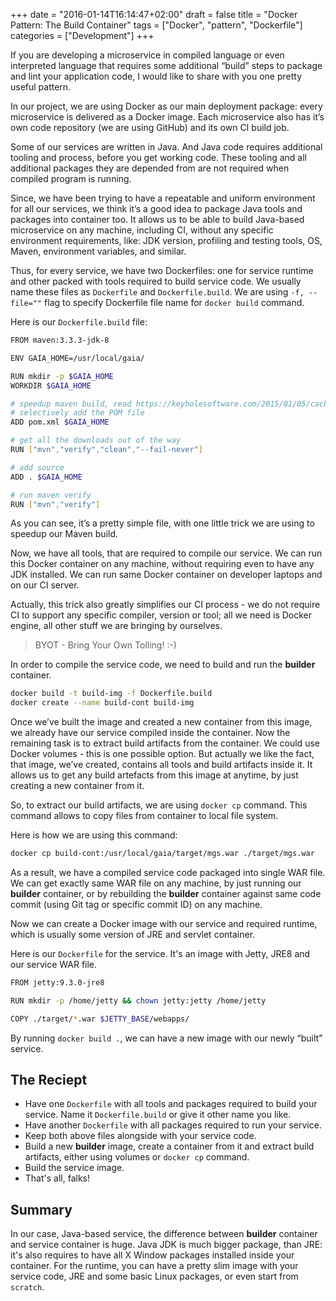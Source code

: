 +++
date = "2016-01-14T16:14:47+02:00"
draft = false
title = "Docker Pattern: The Build Container"
tags = ["Docker", "pattern", "Dockerfile"]
categories = ["Development"]
+++

If you are developing a microservice in compiled language or even interpreted language that requires some additional “build” steps to package and lint your application code, I would like to share with you one pretty useful pattern.

In our project, we are using Docker as our main deployment package: every microservice is delivered as a Docker image. Each microservice also has it’s own code repository (we are using GitHub) and its own CI build job.

Some of our services are written in Java. And Java code requires additional tooling and process, before you get working code. These tooling and all additional packages they are depended from are not required when compiled program is running.

Since, we have been trying to have a repeatable and uniform environment for all our services, we think it’s a good idea to package Java tools and packages into container too. It allows us to be able to build Java-based microservice on any machine, including CI, without any specific environment requirements, like: JDK version, profiling and testing tools, OS, Maven, environment variables, and similar.

Thus, for every service, we have two Dockerfiles: one for service runtime and other packed with tools required to build service code. We usually name these files as `Dockerfile` and `Dockerfile.build`.
We are using `-f, --file=""` flag to specify Dockerfile file name for `docker build` command.

Here is our `Dockerfile.build` file:

```sh
FROM maven:3.3.3-jdk-8

ENV GAIA_HOME=/usr/local/gaia/

RUN mkdir -p $GAIA_HOME
WORKDIR $GAIA_HOME

# speedup maven build, read https://keyholesoftware.com/2015/01/05/caching-for-maven-docker-builds/
# selectively add the POM file
ADD pom.xml $GAIA_HOME

# get all the downloads out of the way
RUN ["mvn","verify","clean","--fail-never"]

# add source
ADD . $GAIA_HOME

# run maven verify
RUN ["mvn","verify"]
```

As you can see, it’s a pretty simple file, with one little trick we are using to speedup our Maven build.

Now, we have all tools, that are required to compile our service. We can run this Docker container on any machine, without requiring even to have any JDK installed. We can run same Docker container on developer laptops and on our CI server.

Actually, this trick also greatly simplifies our CI process - we do not require CI to support any specific compiler,  version or tool; all we need is Docker engine, all other stuff we are bringing by ourselves.

> BYOT - Bring Your Own Tolling! :-)

In order to compile the service code, we need to build and run the **builder** container.

```sh
docker build -t build-img -f Dockerfile.build
docker create --name build-cont build-img
```

Once we’ve built the image and created a new container from this image, we already have our service compiled inside the container. Now the remaining task is to extract build artifacts from the container. We could use Docker volumes - this is one possible option. But actually we like the fact, that image, we’ve created, contains all tools and build artifacts inside it. It allows us to get any build artefacts from this image at anytime, by just creating a new container from it.

So, to extract our build artifacts, we are using `docker cp` command. This command allows to copy files from container to local file system.

Here is how we are using this command:

```sh
docker cp build-cont:/usr/local/gaia/target/mgs.war ./target/mgs.war
```

As a result, we have a compiled service code packaged into single WAR file. We can get exactly same WAR file on any machine, by just running our **builder** container, or by rebuilding the **builder** container against same code commit (using Git tag or specific commit ID) on any machine.

Now we can create a Docker image with our service and required runtime, which is usually some version of JRE and servlet container.

Here is our `Dockerfile` for the service. It's an image with Jetty, JRE8 and our service WAR file.

```sh
FROM jetty:9.3.0-jre8

RUN mkdir -p /home/jetty && chown jetty:jetty /home/jetty

COPY ./target/*.war $JETTY_BASE/webapps/
```

By running `docker build .`, we can have a new image with our newly “built” service.

## The Reciept

- Have one `Dockerfile` with all tools and packages required to build your service. Name it `Dockerfile.build` or give it other name you like.
- Have another `Dockerfile` with all packages required to run your service.
- Keep both above files alongside with your service code.
- Build a new **builder** image, create a container from it and extract build artifacts, either using volumes or `docker cp` command.
- Build the service image.
- That's all, falks!

## Summary

In our case, Java-based service, the difference between **builder** container and service container is huge. Java JDK is much bigger package, than JRE: it's also requires to have all X Window packages installed inside your container. For the runtime, you can have a pretty slim image with your service code, JRE and some basic Linux packages, or even start from `scratch`.
